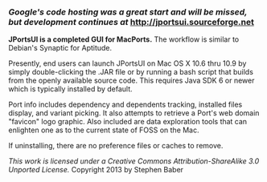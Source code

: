 ### _Google's code hosting was a great start and will be missed, but development continues at_ http://jportsui.sourceforge.net ###

**JPortsUI is a completed GUI for MacPorts.**  The workflow is similar to Debian's Synaptic for Aptitude.

Presently, end users can launch JPortsUI on Mac OS X 10.6 thru 10.9 by simply double-clicking the .JAR file or by running a bash script that builds from the openly available source code.  This requires Java SDK 6 or newer which is typically installed by default.

Port info includes dependency and dependents tracking, installed files display, and variant picking.  It also attempts to retrieve a Port's web domain "favicon" logo graphic.  Also included are data exploration tools that can enlighten one as to the current state of FOSS on the Mac.

If uninstalling, there are no preference files or caches to remove.


_This work is licensed under a Creative Commons Attribution-ShareAlike 3.0 Unported License._ Copyright 2013 by Stephen Baber